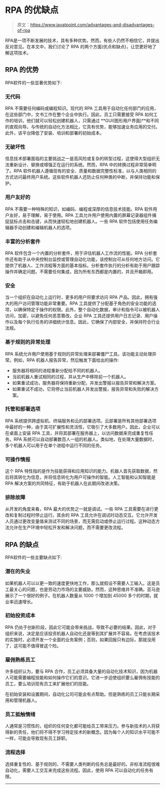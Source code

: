 # RPA 的优缺点

> 原文：<https://www.javatpoint.com/advantages-and-disadvantages-of-rpa>

RPA是一项不断发展的技术，具有多种优势。然而，有些人仍然不相信它，并提出反对意见。在本文中，我们讨论了 RPA 的两个方面(优点和缺点)，让您更好地了解这项技术。

## RPA 的优势

RPA软件的一些显著优势如下:

### 无代码

RPA 不需要任何编码或编程知识。现代的 RPA 工具用于自动化任何部门的应用，在这些部门中，文书工作在整个企业中执行。因此，员工只需要接受 RPA 如何工作的培训，他们就可以轻松创建机器人，只需通过 **GUI(图形用户界面)**和不同的直观向导。与传统的自动化方法相比，它具有优势，能够加速业务应用的交付。此外，该平台降低了安装、培训和部署的初始成本。

### 无破坏性

信息技术部署面临的主要挑战之一是高风险或复杂的转型过程，这使得大型组织无法重新设计、替换或增强正在运行的系统。然而，RPA 中的转换过程非常简单明了。RPA 软件机器人遵循现有的安全、质量和数据完整性标准，以与人类相同的方式访问最终用户系统。这些软件机器人还防止任何种类的中断，并保持功能和保护。

### 用户友好的

RPA 不需要一种特殊的知识，如编码、编程或深厚的信息技术技能。RPA 软件用户友好，易于理解，易于使用。RPA 工具允许用户使用内置的屏幕记录器组件捕捉鼠标点击和击键，从而快速轻松地创建机器人。一些 RPA 软件包括使用任务编辑器手动创建和编辑机器人的选项。

### 丰富的分析套件

RPA 软件包含一个内置的分析套件，用于评估机器人工作流的性能。RPA 分析套件还有助于从中央控制台监控或管理自动化功能，该控制台可从任何地方访问。它提供了机器人、工作流程等方面的基本指标。分析套件执行的分析有助于用户跟踪操作并确定问题。不需要任何集成，因为所有东西都是内置的，并且开箱即用。

### 安全

当一个组织在自动化上运行时，更多的用户将要求访问 RPA 产品。因此，拥有强大的用户访问管理功能非常重要。RPA 工具提供了分配基于角色的安全功能的选项，以确保特定于操作的权限。此外，整个自动化数据，审计和指令可以被机器人访问，加密，以避免任何恶意篡改。企业 RPA 工具还提供用户日志记录、用户操作以及每个执行任务的详细统计信息。因此，它确保了内部安全，并保持符合行业法规。

### 基于规则的异常处理

RPA 系统允许用户使用基于规则的异常处理来部署僵尸工具。该功能主动处理异常。例如，RPA 机器人报告异常，然后触发下面给出的操作:

*   服务器将相同的进程重新分配给不同的机器人。
*   当前机器人重试相同的过程，并从生产中移除前一个机器人。
*   如果重试成功，服务器将保持重新分配，并发出警报以报告异常和解决方案。
*   如果重试不成功，它将停止当前机器人并发出警报，报告异常和失败的解决方案。

### 托管和部署选项

RPA 系统提供跨虚拟机、终端服务和云的部署选项。云部署是所有其他部署选项中最好的一种，由于其可扩展性和灵活性，它吸引了大多数用户。因此，企业可以在桌面上安装 RPA 工具，并将其部署在服务器上，以访问数据来完成重复性任务。RPA 系统可以自动部署数百人一组的机器人。类似地，在处理大量数据时，多个机器人可以用于在单个进程中运行不同的任务。

### 可操作情报

这个 RPA 特性指的是作为技能获得和应用知识的能力。机器人首先获取数据，然后将其转化为信息，并将信息转化为用户可操作的智能。人工智能和认知智能是 RPA 解决方案的共同特征，有助于机器人在此期间改进决策。

### 排除故障

从开发的角度来看，RPA 最大的优势之一就是调试。一些 RPA 工具需要在进行更改和复制过程时停止运行。其余的 RPA 工具允许在调试时动态交互。它允许开发人员通过更改变量值来测试不同的场景，而无需启动或停止运行过程。这种动态方法允许在生产环境中轻松开发和解决问题，而不需要更改流程。

## RPA 的缺点

RPA软件的一些主要缺点如下:

### 潜在的失业

如果机器人可以以更一致的速度更快地工作，那么就假设不需要人工输入。这是员工最关心的问题，也是劳动力市场的主要威胁。然而，这种思维并不准确。亚马逊展示了一个很好的例子。在机器人数量从 1000 个增加到 45000 多个的时期，就业率迅速增长。

### 初始投资成本

RPA 仍处于创新阶段，因此它可能会带来挑战，导致不必要的结果。因此，对于组织来说，决定是应该投资机器人自动化还是等到其扩展并不容易。在考虑该技术的实施时，必须开发一个全面的业务案例；否则，如果回报只有边际，那就没用了，这可能不值得冒这个险。

### 雇佣熟练员工

许多组织认为，要与 RPA 合作，员工必须具备大量的自动化技术知识，因为机器人可能需要编程技能和如何操作它们的意识。它进一步迫使组织要么雇佣有技能的员工，要么培训现有员工来扩展他们的技能。

在初始安装和设置期间，自动化公司可能会有点帮助。但是熟练的员工只能长期采用和管理机器人。

### 员工抵触情绪

人通常是习惯性的，组织的任何变化都可能给员工带来压力。参与新技术的人将获得新的责任，他们将不得不学习特定技术的新概念。因为每个人的知识水平可能不一样，可能会导致现有员工辞职。

### 流程选择

选择重复性的、基于规则的、不需要人类判断的任务总是最好的。非标准流程很难自动化，需要人工交互来完成这些流程。因此，使用 RPA 可以自动化的任务有限。

* * *